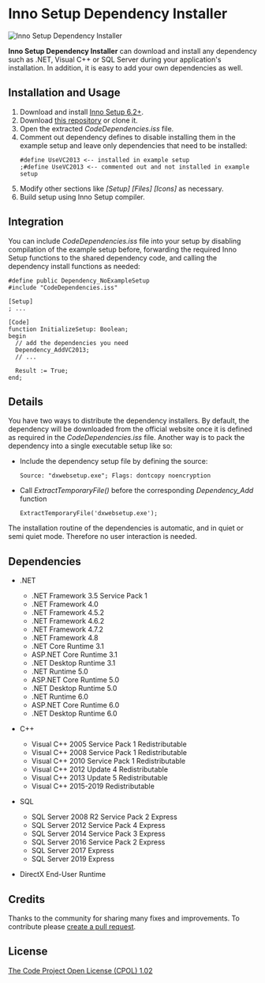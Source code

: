 # Inno Setup Dependency Installer

![Inno Setup Dependency Installer](https://user-images.githubusercontent.com/341158/122873592-3e2e9d80-d332-11eb-8055-8a4c6064ac4e.gif)

**Inno Setup Dependency Installer** can download and install any dependency such as .NET, Visual C++ or SQL Server during your application's installation. In addition, it is easy to add your own dependencies as well.

## Installation and Usage

1. Download and install [Inno Setup 6.2+](https://www.jrsoftware.org/isinfo.php).
2. Download [this repository](https://github.com/DomGries/InnoDependencyInstaller/archive/master.zip) or clone it.
3. Open the extracted _CodeDependencies.iss_ file.
4. Comment out dependency defines to disable installing them in the example setup and leave only dependencies that need to be installed:
    ```iss
    #define UseVC2013 <-- installed in example setup
    ;#define UseVC2013 <-- commented out and not installed in example setup
    ```
5. Modify other sections like _[Setup] [Files] [Icons]_ as necessary.
6. Build setup using Inno Setup compiler.

## Integration

You can include _CodeDependencies.iss_ file into your setup by disabling compilation of the example setup before, forwarding the required Inno Setup functions to the shared dependency code, and calling the dependency install functions as needed:

```iss
#define public Dependency_NoExampleSetup
#include "CodeDependencies.iss"

[Setup]
; ...

[Code]
function InitializeSetup: Boolean;
begin
  // add the dependencies you need
  Dependency_AddVC2013;
  // ...

  Result := True;
end;
```

## Details

You have two ways to distribute the dependency installers. By default, the dependency will be downloaded from the official website once it is defined as required in the _CodeDependencies.iss_ file. Another way is to pack the dependency into a single executable setup like so:

* Include the dependency setup file by defining the source:

    ```iss
    Source: "dxwebsetup.exe"; Flags: dontcopy noencryption
    ```

* Call _ExtractTemporaryFile()_ before the corresponding _Dependency_Add_ function

    ```iss
    ExtractTemporaryFile('dxwebsetup.exe');
    ```

The installation routine of the dependencies is automatic, and in quiet or semi quiet mode. Therefore no user interaction is needed.

## Dependencies

* .NET
    * .NET Framework 3.5 Service Pack 1
    * .NET Framework 4.0
    * .NET Framework 4.5.2
    * .NET Framework 4.6.2
    * .NET Framework 4.7.2
    * .NET Framework 4.8
    * .NET Core Runtime 3.1
    * ASP.NET Core Runtime 3.1
    * .NET Desktop Runtime 3.1
    * .NET Runtime 5.0
    * ASP.NET Core Runtime 5.0
    * .NET Desktop Runtime 5.0
    * .NET Runtime 6.0
    * ASP.NET Core Runtime 6.0
    * .NET Desktop Runtime 6.0

* C++
    * Visual C++ 2005 Service Pack 1 Redistributable
    * Visual C++ 2008 Service Pack 1 Redistributable
    * Visual C++ 2010 Service Pack 1 Redistributable
    * Visual C++ 2012 Update 4 Redistributable
    * Visual C++ 2013 Update 5 Redistributable
    * Visual C++ 2015-2019 Redistributable

* SQL
    * SQL Server 2008 R2 Service Pack 2 Express
    * SQL Server 2012 Service Pack 4 Express
    * SQL Server 2014 Service Pack 3 Express
    * SQL Server 2016 Service Pack 2 Express
    * SQL Server 2017 Express
    * SQL Server 2019 Express

* DirectX End-User Runtime

## Credits

Thanks to the community for sharing many fixes and improvements. To contribute please [create a pull request](https://github.com/DomGries/InnoDependencyInstaller/pulls).

## License

[The Code Project Open License (CPOL) 1.02](https://github.com/DomGries/InnoDependencyInstaller/blob/master/LICENSE.md)
